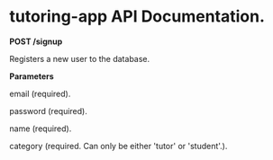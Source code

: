 # tutoring-app API Documentation.

<strong>POST /signup</strong>
<p>Registers a new user to the database.</p>
<p><strong>Parameters</strong></p>
<p>email (required).</p>
<p>password (required).</p>
<p>name (required).</p>
<p>category (required. Can only be either 'tutor' or 'student'.).</p>
